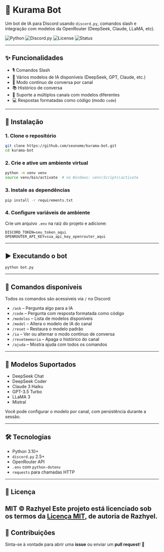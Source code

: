 # 🦊 Kurama Bot

Um bot de IA para Discord usando `discord.py`, comandos slash e integração com modelos da OpenRouter (DeepSeek, Claude, LLaMA, etc).

![Python](https://img.shields.io/badge/Python-3.10%2B-blue?logo=python)
![Discord.py](https://img.shields.io/badge/discord.py-2.5.2-blueviolet?logo=discord)
![License](https://img.shields.io/badge/license-MIT-green)
![Status](https://img.shields.io/badge/status-em%20desenvolvimento-yellow)

---

## ✨ Funcionalidades

- 🎙️ Comandos Slash 
- 🧠 Vários modelos de IA disponíveis (DeepSeek, GPT, Claude, etc.)
- 💬 Modo contínuo de conversa por canal
- 📚 Histórico de conversa
- 🔧 Suporte a múltiplos canais com modelos diferentes
- 💻 Respostas formatadas como código (modo `code`)

---

## 🚀 Instalação

### 1. Clone o repositório

```bash
git clone https://github.com/seunome/kurama-bot.git
cd kurama-bot
```

### 2. Crie e ative um ambiente virtual

```bash
python -m venv venv
source venv/bin/activate  # no Windows: venv\Scripts\activate
```

### 3. Instale as dependências

```bash
pip install -r requirements.txt
```

### 4. Configure variáveis de ambiente

Crie um arquivo `.env` na raiz do projeto e adicione:

```env
DISCORD_TOKEN=seu_token_aqui
OPENROUTER_API_KEY=sua_api_key_openrouter_aqui
```

---

## ▶️ Executando o bot

```bash
python bot.py
```

---

## 📜 Comandos disponíveis

Todos os comandos são acessíveis via `/` no Discord:

- `/ask` – Pergunta algo para a IA
- `/code` – Pergunta com resposta formatada como código
- `/modelos` – Lista de modelos disponíveis
- `/model` – Altera o modelo de IA do canal
- `/reset` – Restaura o modelo padrão
- `/ia` – Ver ou alternar o modo contínuo de conversa
- `/resetmemoria` – Apaga o histórico do canal
- `/ajuda` – Mostra ajuda com todos os comandos

---

## 🧠 Modelos Suportados

- DeepSeek Chat
- DeepSeek Coder
- Claude 3 Haiku
- GPT-3.5 Turbo
- LLaMA 3
- Mistral

Você pode configurar o modelo por canal, com persistência durante a sessão.

---

## 🛠️ Tecnologias

- Python 3.10+
- `discord.py` 2.5+
- OpenRouter API
- `.env` com `python-dotenv`
- `requests` para chamadas HTTP

---

## 📄 Licença

MIT © Razhyel
Este projeto está licenciado sob os termos da [Licença MIT](LICENSE), de autoria de **Razhyel**.
---

## 💬 Contribuições

Sinta-se à vontade para abrir uma **issue** ou enviar um **pull request**! 🚀

